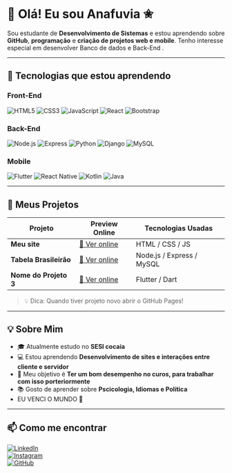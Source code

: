 # 👋 Olá! Eu sou Anafuvia ✬

Sou estudante de **Desenvolvimento de Sistemas** e estou aprendendo sobre **GitHub**, **programação** e **criação de projetos web e mobile**. Tenho interesse especial em desenvolver Banco de dados e Back-End .

---

## 🎯 Tecnologias que estou aprendendo

### Front-End
![HTML5](https://img.shields.io/badge/-HTML5-E34F26?style=flat-square&logo=html5&logoColor=white)
![CSS3](https://img.shields.io/badge/-CSS3-1572B6?style=flat-square&logo=css3)
![JavaScript](https://img.shields.io/badge/-JavaScript-F7DF1E?style=flat-square&logo=javascript&logoColor=black)
![React](https://img.shields.io/badge/-React-61DAFB?style=flat-square&logo=react&logoColor=black)
![Bootstrap](https://img.shields.io/badge/-Bootstrap-7952B3?style=flat-square&logo=bootstrap&logoColor=white)

### Back-End
![Node.js](https://img.shields.io/badge/-Node.js-339933?style=flat-square&logo=node.js&logoColor=white)
![Express](https://img.shields.io/badge/-Express-000000?style=flat-square&logo=express&logoColor=white)
![Python](https://img.shields.io/badge/-Python-3776AB?style=flat-square&logo=python&logoColor=white)
![Django](https://img.shields.io/badge/-Django-092E20?style=flat-square&logo=django&logoColor=white)
![MySQL](https://img.shields.io/badge/-MySQL-4479A1?style=flat-square&logo=mysql&logoColor=white)

### Mobile
![Flutter](https://img.shields.io/badge/-Flutter-02569B?style=flat-square&logo=flutter&logoColor=white)
![React Native](https://img.shields.io/badge/-React_Native-61DAFB?style=flat-square&logo=react&logoColor=black)
![Kotlin](https://img.shields.io/badge/-Kotlin-0095D5?style=flat-square&logo=kotlin&logoColor=white)
![Java](https://img.shields.io/badge/-Java-007396?style=flat-square&logo=java&logoColor=white)

---

## 🚀 Meus Projetos

| Projeto               | Preview Online                        | Tecnologias Usadas        |
|-----------------------|-------------------------------------|--------------------------|
| **Meu site**          | [🔗 Ver online](https://anafuvia.github.io/Meu-SITE-/) | HTML / CSS / JS          |
| **Tabela Brasileirão** | [🔗 Ver online](https://github.com/anafuvia/Brasileir-o) | Node.js / Express / MySQL|
| **Nome do Projeto 3** | [🔗 Ver online](https://seu-link.com) | Flutter / Dart           |

> 💡 Dica: Quando tiver projeto novo abrir o GitHub Pages!

---

## 💡 Sobre Mim

- 🎓 Atualmente estudo no **SESI cocaia**
- 💻 Estou aprendendo **Desenvolvimento de sites e interações entre cliente e servidor**
- 🎯 Meu objetivo é **Ter um bom desempenho no curos, para trabalhar com isso porteriormente**
- 📚 Gosto de aprender sobre **Pscicologia, Idiomas e Política**
-   EU VENCI O MUNDO 🌟

---

## 📫 Como me encontrar

[![LinkedIn](https://img.shields.io/badge/-LinkedIn-blue?style=flat-square&logo=linkedin&logoColor=white)](https://linkedin.com/AnaJuliaLimadosSantos)  
[![Instagram](https://img.shields.io/badge/-Instagram-E4405F?style=flat-square&logo=instagram&logoColor=white)](https://instagram.com/_anaju.ls)  
[![GitHub](https://img.shields.io/badge/-GitHub-181717?style=flat-square&logo=github&logoColor=white)](https://github.com/anafuvia)
